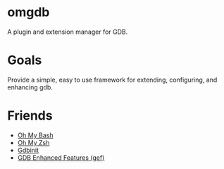 # omgdb
A plugin and extension manager for GDB.

# Goals 
Provide a simple, easy to use framework for extending, configuring, and enhancing gdb.

# Friends
- [Oh My Bash](https://ohmybash.nntoan.com/)
- [Oh My Zsh](https://ohmyz.sh/)
- [Gdbinit](https://github.com/gdbinit/Gdbinit)
- [GDB Enhanced Features (gef)](https://github.com/hugsy/gef)

